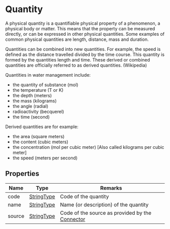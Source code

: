 ﻿# Quantity

A physical quantity is a quantifiable physical property of a phenomenon, a physical body or matter. 
This means that the property can be measured directly, or can be expressed in other physical quantities.
Some examples of common physical quantities are length, distance, mass and duration.

Quantities can be combined into new quantities. For example, the speed is defined as the distance travelled divided by the time course. This quantity is formed by the quantities length and time.
These derived or combined quantities are officially referred to as derived quantities. (Wikipedia)

Quantities in water management include:
- the quantity of substance (mol)
- the temperature (T or K)
- the depth (meters)
- the mass (kilograms)
- the angle (radial)
- radioactivity (becquerel)
- the time (second)

Derived quantities are for example:
- the area (square meters)
- the content (cubic meters)
- the concentration (mol per cubic meter) [Also called kilograms per cubic meter]
- the speed (meters per second)

## Properties
| Name   | Type                                               | Remarks                                                                       |
|--------|----------------------------------------------------|-------------------------------------------------------------------------------|
| code   | [StringType](/specifications/formats/data-type.md) | Code of the quantity                                                          |
| name   | [StringType](/specifications/formats/data-type.md) | Name (or description) of the quantity                                         |
| source | [StringType](/specifications/formats/data-type.md) | Code of the source as provided by the [Connector](/architecture/connector.md) |
